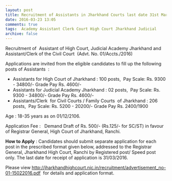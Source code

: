 ```yaml
---
layout: post
title: Recruitment of Assistants in Jharkhand Courts last date 31st March-2016   
date: 2016-03-23 13:05
comments: true
tags:  Academy Assistant Clerk Court High Court Jharkhand Judicial 
archive: false
---
```

Recruitment of  Assistant of High Court, Judicial Academy Jharkhand and Assistant/Clerk of the Civil Court  (Advt. No. 01/Accts./2016)

Applications are invited from the eligible candidates to fill up the following posts of Assistants  :


- Assistants for High Court of Jharkhand : 100 posts,  Pay Scale: Rs. 9300 - 34800/- Grade Pay Rs. 4600/-
- Assistants for Judicial Academy Jharkhand : 02 posts,  Pay Scale: Rs. 9300 - 34800/- Grade Pay Rs. 4600/-
- Assistants/Clerk  for Civil Courts / Family Courts  of Jharkhand : 206 posts,  Pay Scale: Rs. 5200 - 20200/- Grade Pay Rs. 2400/1900 

Age : 18-35 years as on 01/12/2106.


Application Fee :   Demand Draft of Rs. 500/- (Rs.125/- for SC/ST) in favour of Registrar General, High Court of Jharkhand, Ranchi.

**How to Apply** : Candidates should submit separate application for each post in the prescribed format
given below, addressed to the Registrar General, Jharkhand High Court, Ranchi by Registered post/ Speed post only. The last date for receipt of application is 31/03/2016.

Please view <http://jharkhandhighcourt.nic.in/recruitment/advertisement_no-01-15022016.pdf>  for details and application format.



